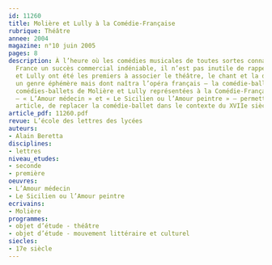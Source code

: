 ```yaml
---
id: 11260
title: Molière et Lully à la Comédie-Française
rubrique: Théâtre
annee: 2004
magazine: n°10 juin 2005
pages: 8
description: À l’heure où les comédies musicales de toutes sortes connaissent en
  France un succès commercial indéniable, il n’est pas inutile de rappeler que Molière
  et Lully ont été les premiers à associer le théâtre, le chant et la danse en créant
  un genre éphémère mais dont naîtra l’opéra français – la comédie-ballet. Les deux
  comédies-ballets de Molière et Lully représentées à la Comédie-Française en 2005
  – « L’Amour médecin » et « Le Sicilien ou l’Amour peintre » – permettent, dans cet
  article, de replacer la comédie-ballet dans le contexte du XVIIe siècle.
article_pdf: 11260.pdf
revue: L’école des lettres des lycées
auteurs:
- Alain Beretta
disciplines:
- lettres
niveau_etudes:
- seconde
- première
oeuvres:
- L’Amour médecin
- Le Sicilien ou l’Amour peintre
ecrivains:
- Molière
programmes:
- objet d’étude - théâtre
- objet d’étude - mouvement littéraire et culturel
siecles:
- 17e siècle
---
```

